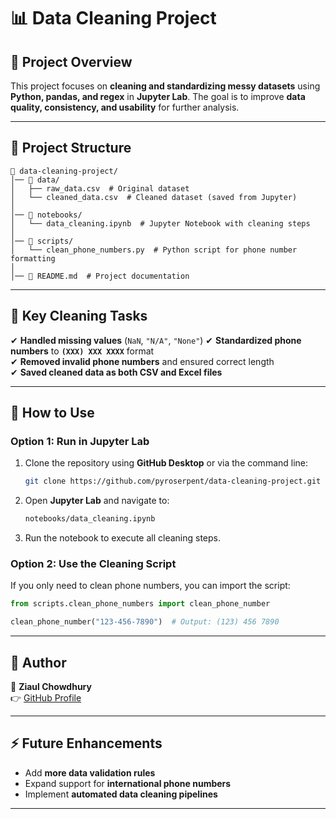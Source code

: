 # 📊 Data Cleaning Project

## 📌 Project Overview
This project focuses on **cleaning and standardizing messy datasets** using **Python, pandas, and regex** in **Jupyter Lab**. The goal is to improve **data quality, consistency, and usability** for further analysis.

---

## 📂 Project Structure
```
📂 data-cleaning-project/
│── 📂 data/
│   ├── raw_data.csv  # Original dataset
│   └── cleaned_data.csv  # Cleaned dataset (saved from Jupyter)
│
│── 📂 notebooks/
│   └── data_cleaning.ipynb  # Jupyter Notebook with cleaning steps
│
│── 📂 scripts/
│   └── clean_phone_numbers.py  # Python script for phone number formatting
│
│── 📝 README.md  # Project documentation
```

---

## 📝 Key Cleaning Tasks
✔ **Handled missing values** (`NaN`, `"N/A"`, `"None"`)
✔ **Standardized phone numbers** to **`(XXX) XXX XXXX`** format  
✔ **Removed invalid phone numbers** and ensured correct length  
✔ **Saved cleaned data as both CSV and Excel files**  

---

## 🚀 How to Use

### **Option 1: Run in Jupyter Lab**
1. Clone the repository using **GitHub Desktop** or via the command line:
   ```sh
   git clone https://github.com/pyroserpent/data-cleaning-project.git
   ```
2. Open **Jupyter Lab** and navigate to:
   ```sh
   notebooks/data_cleaning.ipynb
   ```
3. Run the notebook to execute all cleaning steps.

### **Option 2: Use the Cleaning Script**
If you only need to clean phone numbers, you can import the script:
```python
from scripts.clean_phone_numbers import clean_phone_number

clean_phone_number("123-456-7890")  # Output: (123) 456 7890
```

---

## 📝 Author
👤 **Ziaul Chowdhury**  
👉 [GitHub Profile](https://github.com/pyroserpent)  

---

## ⚡ Future Enhancements
- Add **more data validation rules**  
- Expand support for **international phone numbers**  
- Implement **automated data cleaning pipelines**  

---